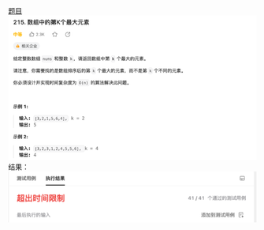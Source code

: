 [题目](https://leetcode.cn/problems/kth-largest-element-in-an-array)
![pic](img.png)
结果：
![pic](result.png)